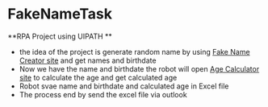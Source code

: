 # FakeNameTask
**RPA Project using UIPATH **
- the idea of the project is generate random name by using [Fake Name Creator site](https://www.fakenamegenerator.com/gen-random-ar-us.php) and get names and birthdate 
- Now we have the name and birthdate the robot will open [Age Calculator site](https://www.calculatestuff.com/miscellaneous/age-calculator) to calculate the age and get calculated age 
- Robot svae name and birthdate and calculated age in Excel file  
- The process end by send the excel file via outlook 
